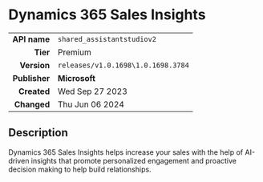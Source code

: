 # Dynamics 365 Sales Insights
| | |
|-:|-|
|**API name**|`shared_assistantstudiov2`|
|**Tier**|Premium|
|**Version**|`releases/v1.0.1698\1.0.1698.3784`|
|**Publisher**|**Microsoft**|
|**Created**|Wed Sep 27 2023|
|**Changed**|Thu Jun 06 2024|

## Description
Dynamics 365 Sales Insights helps increase your sales with the help of AI-driven insights that promote personalized engagement and proactive decision making to help build relationships.
